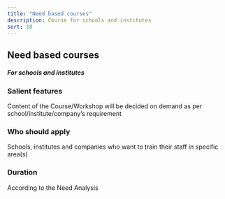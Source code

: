 ```yaml
---
title: "Need based courses"
description: Course for schools and institutes
sort: 10
---
```


## Need based courses
##### For schools and institutes

### Salient features
Content of the Course/Workshop will be decided on demand as per school/institute/company’s requirement

### Who should apply
Schools, institutes and companies who want to train their staff in specific area(s)

### Duration
According to the Need Analysis